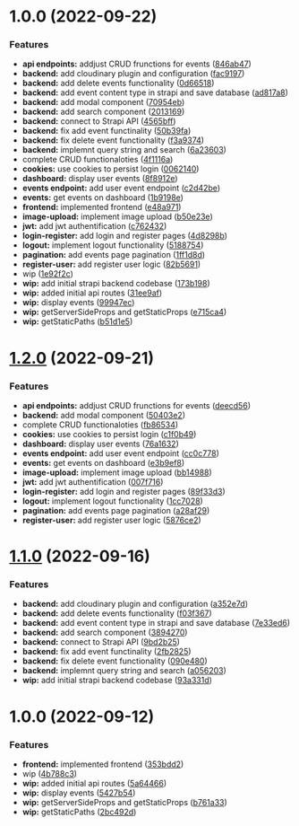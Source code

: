 # 1.0.0 (2022-09-22)


### Features

* **api endpoints:** addjust CRUD frunctions for events ([846ab47](https://github.com/paulAlexSerban/tpl--nextjs-ssr/commit/846ab47bf95ee95f45699b76b285250570d71241))
* **backend:** add cloudinary plugin and configuration ([fac9197](https://github.com/paulAlexSerban/tpl--nextjs-ssr/commit/fac9197935e2e8781cc0c96e4fa017ab55efccf8))
* **backend:** add delete events functionality ([0d66518](https://github.com/paulAlexSerban/tpl--nextjs-ssr/commit/0d665188365f257bf0f13708b66cf4e4957e7861))
* **backend:** add event content type in strapi and save database ([ad817a8](https://github.com/paulAlexSerban/tpl--nextjs-ssr/commit/ad817a8950556842f88065f6c61db58a23e3bd55))
* **backend:** add modal component ([70954eb](https://github.com/paulAlexSerban/tpl--nextjs-ssr/commit/70954eb51ba4f3495d23ca0d6a2e0630c8cb1824))
* **backend:** add search component ([2013169](https://github.com/paulAlexSerban/tpl--nextjs-ssr/commit/2013169856018b93c9deeac57b5dfab4b951fca0))
* **backend:** connect to Strapi API ([4565bff](https://github.com/paulAlexSerban/tpl--nextjs-ssr/commit/4565bff8cae8ad8a1a249b270098b82ef44c532a))
* **backend:** fix add event functinality ([50b39fa](https://github.com/paulAlexSerban/tpl--nextjs-ssr/commit/50b39fa06d302434e5b1286258f1791770a48a17))
* **backend:** fix delete event functionality ([f3a9374](https://github.com/paulAlexSerban/tpl--nextjs-ssr/commit/f3a93743fd566a915d36a3ad0a21556cd5cc821f))
* **backend:** implemnt query string and search ([6a23603](https://github.com/paulAlexSerban/tpl--nextjs-ssr/commit/6a23603ddc5d89830d711c93696569e1e26e4ffa))
* complete CRUD functionaloties ([4f1116a](https://github.com/paulAlexSerban/tpl--nextjs-ssr/commit/4f1116ae382274cae00376b6aeec34a296e58a97))
* **cookies:** use cookies to persist login ([0062140](https://github.com/paulAlexSerban/tpl--nextjs-ssr/commit/00621405c23280b43103102d7b2f6cbb6e804561))
* **dashboard:** display user events ([8f8912e](https://github.com/paulAlexSerban/tpl--nextjs-ssr/commit/8f8912e939bd33004729d796f8dbdac91a6cddf2))
* **events endpoint:** add user event endpoint ([c2d42be](https://github.com/paulAlexSerban/tpl--nextjs-ssr/commit/c2d42bebef2b510bed5bda374f43e43f594efd2c))
* **events:** get events on dashboard ([1b9198e](https://github.com/paulAlexSerban/tpl--nextjs-ssr/commit/1b9198e66921188b928bba35759a822ff9c0e86d))
* **frontend:** implemented frontend ([e48a971](https://github.com/paulAlexSerban/tpl--nextjs-ssr/commit/e48a971a37bb902d9712f47459058efa73b19dfd))
* **image-upload:** implement image upload ([b50e23e](https://github.com/paulAlexSerban/tpl--nextjs-ssr/commit/b50e23e1851305b36af7ab80027f8bd66c1c8c23))
* **jwt:** add jwt authentification ([c762432](https://github.com/paulAlexSerban/tpl--nextjs-ssr/commit/c76243262f099348d273a786d5720edb362dee34))
* **login-register:** add login and register pages ([4d8298b](https://github.com/paulAlexSerban/tpl--nextjs-ssr/commit/4d8298bed5041496f3a62eac88104fa33ba2c423))
* **logout:** implement logout functionality ([5188754](https://github.com/paulAlexSerban/tpl--nextjs-ssr/commit/51887542947b42de58eba984a897786c87424af5))
* **pagination:** add events page pagination ([1ff1d8d](https://github.com/paulAlexSerban/tpl--nextjs-ssr/commit/1ff1d8d180125984a7dd29bfc873ef46ff6a2b88))
* **register-user:** add register user logic ([82b5691](https://github.com/paulAlexSerban/tpl--nextjs-ssr/commit/82b569139b29b6a169c503413c2f751140bdc436))
* wip ([1e92f2c](https://github.com/paulAlexSerban/tpl--nextjs-ssr/commit/1e92f2c54c0faf901b291fc4548a5fcc1a557a1d))
* **wip:** add initial strapi backend codebase ([173b198](https://github.com/paulAlexSerban/tpl--nextjs-ssr/commit/173b198c6ea188849b76296458f37ad5d420e5da))
* **wip:** added initial api routes ([31ee9af](https://github.com/paulAlexSerban/tpl--nextjs-ssr/commit/31ee9afffa28187ca36b4ab59ce14a1f5458f857))
* **wip:** display events ([99947ec](https://github.com/paulAlexSerban/tpl--nextjs-ssr/commit/99947ec1156cac9aa0286218085674460e3c5874))
* **wip:** getServerSideProps and getStaticProps ([e715ca4](https://github.com/paulAlexSerban/tpl--nextjs-ssr/commit/e715ca4491ab5bd53deef76c35358d1078fed563))
* **wip:** getStaticPaths ([b51d1e5](https://github.com/paulAlexSerban/tpl--nextjs-ssr/commit/b51d1e5217123fbb41e800867a275777add08de9))

# [1.2.0](https://github.com/paulAlexSerban/tpl--nextjs-ssr/compare/v1.1.0...v1.2.0) (2022-09-21)


### Features

* **api endpoints:** addjust CRUD frunctions for events ([deecd56](https://github.com/paulAlexSerban/tpl--nextjs-ssr/commit/deecd56053b557b497e6d071b3c52b3e8943ceb2))
* **backend:** add modal component ([50403e2](https://github.com/paulAlexSerban/tpl--nextjs-ssr/commit/50403e2041f460829f6acfc2fa5342d8ea1c32fb))
* complete CRUD functionaloties ([fb86534](https://github.com/paulAlexSerban/tpl--nextjs-ssr/commit/fb86534a6edcb0edde11d3397cb95c062a00e39c))
* **cookies:** use cookies to persist login ([c1f0b49](https://github.com/paulAlexSerban/tpl--nextjs-ssr/commit/c1f0b49838833fdcb70a8e9a8e589c22d58337e7))
* **dashboard:** display user events ([76a1632](https://github.com/paulAlexSerban/tpl--nextjs-ssr/commit/76a1632a8ddb8f2601a7a764c97e1a189d8497eb))
* **events endpoint:** add user event endpoint ([cc0c778](https://github.com/paulAlexSerban/tpl--nextjs-ssr/commit/cc0c77877ed141350c0e17f8599fb44fd20b551a))
* **events:** get events on dashboard ([e3b9ef8](https://github.com/paulAlexSerban/tpl--nextjs-ssr/commit/e3b9ef8d4e3aaf39715e2b09c0c64b6371f7f1d6))
* **image-upload:** implement image upload ([bb14988](https://github.com/paulAlexSerban/tpl--nextjs-ssr/commit/bb149889e6b311ceda1422be00eea1a9e5946f20))
* **jwt:** add jwt authentification ([007f716](https://github.com/paulAlexSerban/tpl--nextjs-ssr/commit/007f7163199a3be94f89cadb293bf14091433778))
* **login-register:** add login and register pages ([89f33d3](https://github.com/paulAlexSerban/tpl--nextjs-ssr/commit/89f33d36ce790a77fe0d3bc9a5223a70d1f795c8))
* **logout:** implement logout functionality ([1cc7028](https://github.com/paulAlexSerban/tpl--nextjs-ssr/commit/1cc702861b44aa42af9e61d85d00999d2948b1cb))
* **pagination:** add events page pagination ([a28af29](https://github.com/paulAlexSerban/tpl--nextjs-ssr/commit/a28af296551a73df863c638695aab16de76b695c))
* **register-user:** add register user logic ([5876ce2](https://github.com/paulAlexSerban/tpl--nextjs-ssr/commit/5876ce272916112761b210d83c4af2c15cfedaf5))

# [1.1.0](https://github.com/paulAlexSerban/tpl--nextjs-ssr/compare/v1.0.0...v1.1.0) (2022-09-16)


### Features

* **backend:** add cloudinary plugin and configuration ([a352e7d](https://github.com/paulAlexSerban/tpl--nextjs-ssr/commit/a352e7da14fa051c7f342c259329bd5d5be5ee4b))
* **backend:** add delete events functionality ([f03f367](https://github.com/paulAlexSerban/tpl--nextjs-ssr/commit/f03f367517b48061a2e35b64e304b9962ed244bd))
* **backend:** add event content type in strapi and save database ([7e33ed6](https://github.com/paulAlexSerban/tpl--nextjs-ssr/commit/7e33ed66238da44260bb7f31eea225b53563a1c0))
* **backend:** add search component ([3894270](https://github.com/paulAlexSerban/tpl--nextjs-ssr/commit/389427083f3c90af59c6d7b358e98cdb4ae37da9))
* **backend:** connect to Strapi API ([9bd2b25](https://github.com/paulAlexSerban/tpl--nextjs-ssr/commit/9bd2b251f486f57206798906770d6ede2e3dc866))
* **backend:** fix add event functinality ([2fb2825](https://github.com/paulAlexSerban/tpl--nextjs-ssr/commit/2fb28251ca852fab14f4ae754a2bea882c52c23b))
* **backend:** fix delete event functionality ([090e480](https://github.com/paulAlexSerban/tpl--nextjs-ssr/commit/090e480b9b4d4d196fc8ea8b82d3870c7f74f0ab))
* **backend:** implemnt query string and search ([a056203](https://github.com/paulAlexSerban/tpl--nextjs-ssr/commit/a0562037dfea0ee1f18e5056153170df8f2a938b))
* **wip:** add initial strapi backend codebase ([93a331d](https://github.com/paulAlexSerban/tpl--nextjs-ssr/commit/93a331dd9aeb0ff8b1788a22d4aa968e5d44c069))

# 1.0.0 (2022-09-12)


### Features

* **frontend:** implemented frontend ([353bdd2](https://github.com/paulAlexSerban/tpl--nextjs/commit/353bdd2029ce1a9ceaa29388f68e4fbe72fb62d8))
* wip ([4b788c3](https://github.com/paulAlexSerban/tpl--nextjs/commit/4b788c3e8dd23bac860c118d6fe39f28be1b2d4b))
* **wip:** added initial api routes ([5a64466](https://github.com/paulAlexSerban/tpl--nextjs/commit/5a644661c4306e3625b3c68a1c86179bcaaad8da))
* **wip:** display events ([5427b54](https://github.com/paulAlexSerban/tpl--nextjs/commit/5427b54175f3fb9fe32f950623229e83a93bec97))
* **wip:** getServerSideProps and getStaticProps ([b761a33](https://github.com/paulAlexSerban/tpl--nextjs/commit/b761a338b40794f20ceab0b217b45afff728a8d3))
* **wip:** getStaticPaths ([2bc492d](https://github.com/paulAlexSerban/tpl--nextjs/commit/2bc492d246cd53bb6f43a07f7e2394a33387adfd))
